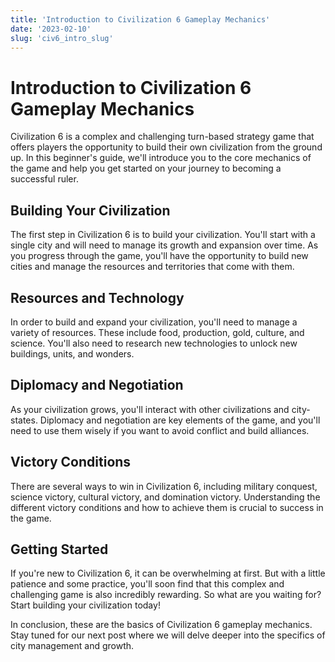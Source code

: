 ```yaml
---
title: 'Introduction to Civilization 6 Gameplay Mechanics'
date: '2023-02-10'
slug: 'civ6_intro_slug'
---
```


# Introduction to Civilization 6 Gameplay Mechanics

Civilization 6 is a complex and challenging turn-based strategy game that offers players the opportunity to build their own civilization from the ground up. In this beginner's guide, we'll introduce you to the core mechanics of the game and help you get started on your journey to becoming a successful ruler.

## Building Your Civilization

The first step in Civilization 6 is to build your civilization. You'll start with a single city and will need to manage its growth and expansion over time. As you progress through the game, you'll have the opportunity to build new cities and manage the resources and territories that come with them.

## Resources and Technology

In order to build and expand your civilization, you'll need to manage a variety of resources. These include food, production, gold, culture, and science. You'll also need to research new technologies to unlock new buildings, units, and wonders.

## Diplomacy and Negotiation

As your civilization grows, you'll interact with other civilizations and city-states. Diplomacy and negotiation are key elements of the game, and you'll need to use them wisely if you want to avoid conflict and build alliances.

## Victory Conditions

There are several ways to win in Civilization 6, including military conquest, science victory, cultural victory, and domination victory. Understanding the different victory conditions and how to achieve them is crucial to success in the game.

## Getting Started

If you're new to Civilization 6, it can be overwhelming at first. But with a little patience and some practice, you'll soon find that this complex and challenging game is also incredibly rewarding. So what are you waiting for? Start building your civilization today!

In conclusion, these are the basics of Civilization 6 gameplay mechanics. Stay tuned for our next post where we will delve deeper into the specifics of city management and growth.
